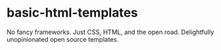 # basic-html-templates
No fancy frameworks. Just CSS, HTML, and the open road. Delightfully unopinionated open source templates.
